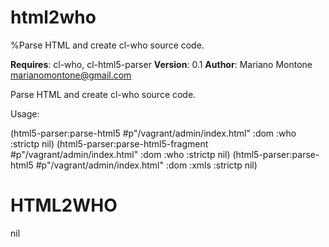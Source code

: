 # html2who
%Parse HTML and create cl-who source code.

**Requires**: cl-who, cl-html5-parser
**Version**: 0.1
**Author**: Mariano Montone <marianomontone@gmail.com>


 Parse HTML and create cl-who source code.

 Usage:

(html5-parser:parse-html5 #p"/vagrant/admin/index.html" :dom :who :strictp nil)
(html5-parser:parse-html5-fragment #p"/vagrant/admin/index.html" :dom :who :strictp nil)
(html5-parser:parse-html5 #p"/vagrant/admin/index.html" :dom :xmls :strictp nil)


# HTML2WHO

nil


